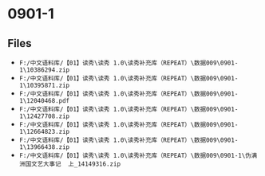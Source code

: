 # 0901-1

## Files

- `F:/中文语料库/【01】读秀\读秀 1.0\读秀补充库（REPEAT）\数据009\0901-1\10386294.zip`
- `F:/中文语料库/【01】读秀\读秀 1.0\读秀补充库（REPEAT）\数据009\0901-1\10395871.zip`
- `F:/中文语料库/【01】读秀\读秀 1.0\读秀补充库（REPEAT）\数据009\0901-1\12040468.pdf`
- `F:/中文语料库/【01】读秀\读秀 1.0\读秀补充库（REPEAT）\数据009\0901-1\12427708.zip`
- `F:/中文语料库/【01】读秀\读秀 1.0\读秀补充库（REPEAT）\数据009\0901-1\12664823.zip`
- `F:/中文语料库/【01】读秀\读秀 1.0\读秀补充库（REPEAT）\数据009\0901-1\13966438.zip`
- `F:/中文语料库/【01】读秀\读秀 1.0\读秀补充库（REPEAT）\数据009\0901-1\伪满洲国文艺大事记  上_14149316.zip`
